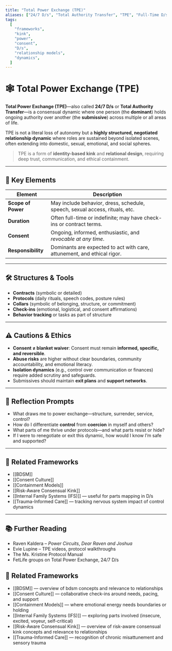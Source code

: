 ```yaml
---
title: "Total Power Exchange (TPE)"
aliases: ["24/7 D/s", "Total Authority Transfer", "TPE", "Full-Time D/s"]
tags:
  [
    "frameworks",
    "kink",
    "power",
    "consent",
    "D/s",
    "relationship models",
    "dynamics",
  ]
---
```


<!-- @format -->

# 🕸️ Total Power Exchange (TPE)

**Total Power Exchange (TPE)**—also called **24/7 D/s** or **Total Authority Transfer**—is a consensual dynamic where one person (the **dominant**) holds ongoing authority over another (the **submissive**) across multiple or all areas of life.

TPE is not a literal loss of autonomy but a **highly structured, negotiated relationship dynamic** where roles are sustained beyond isolated scenes, often extending into domestic, sexual, emotional, and social spheres.

> TPE is a form of **identity-based kink** and **relational design**, requiring deep trust, communication, and ethical containment.

---

## 🧠 Key Elements

| Element            | Description                                                                 |
| ------------------ | --------------------------------------------------------------------------- |
| **Scope of Power** | May include behavior, dress, schedule, speech, sexual access, rituals, etc. |
| **Duration**       | Often full-time or indefinite; may have check-ins or contract terms.        |
| **Consent**        | Ongoing, informed, enthusiastic, and _revocable at any time_.               |
| **Responsibility** | Dominants are expected to act with care, attunement, and ethical rigor.     |

---

## 🛠 Structures & Tools

- **Contracts** (symbolic or detailed)
- **Protocols** (daily rituals, speech codes, posture rules)
- **Collars** (symbolic of belonging, structure, or commitment)
- **Check-ins** (emotional, logistical, and consent affirmations)
- **Behavior tracking** or tasks as part of structure

---

## ⚠️ Cautions & Ethics

- **Consent ≠ blanket waiver**: Consent must remain **informed, specific, and reversible**.
- **Abuse risks** are higher without clear boundaries, community accountability, and emotional literacy.
- **Isolation dynamics** (e.g., control over communication or finances) require added scrutiny and safeguards.
- Submissives should maintain **exit plans** and **support networks**.

---

## 💬 Reflection Prompts

- What draws me to power exchange—structure, surrender, service, control?
- How do I differentiate **control** from **coercion** in myself and others?
- What parts of me thrive under protocols—and what parts resist or hide?
- If I were to renegotiate or exit this dynamic, how would I know I’m safe and supported?

---

## 🔄 Related Frameworks

- [[BDSM]]
- [[Consent Culture]]
- [[Containment Models]]
- [[Risk-Aware Consensual Kink]]
- [[Internal Family Systems (IFS)]] — useful for parts mapping in D/s
- [[Trauma-Informed Care]] — tracking nervous system impact of control dynamics

---

## 📚 Further Reading

- Raven Kaldera – _Power Circuits_, _Dear Raven and Joshua_
- Evie Lupine – TPE videos, protocol walkthroughs
- The Ms. Kristine Protocol Manual
- FetLife groups on Total Power Exchange, 24/7 D/s

## 🔗 Related Frameworks

- [[BDSM]] — overview of bdsm concepts and relevance to relationships
- [[Consent Culture]] — collaborative check-ins around needs, pacing, and support
- [[Containment Models]] — where emotional energy needs boundaries or holding
- [[Internal Family Systems (IFS)]] — exploring parts involved (insecure, excited, voyeur, self-critical)
- [[Risk-Aware Consensual Kink]] — overview of risk-aware consensual kink concepts and relevance to relationships
- [[Trauma-Informed Care]] — recognition of chronic misattunement and sensory trauma
